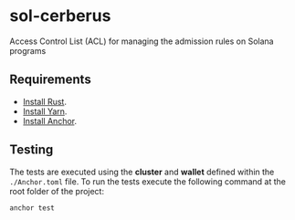 # sol-cerberus
Access Control List (ACL) for managing the admission rules on Solana programs


## Requirements
- [Install Rust](https://www.rust-lang.org/tools/install).
- [Install Yarn](https://yarnpkg.com/getting-started/install).
- [Install Anchor](https://book.anchor-lang.com/getting_started/installation.html#anchor).

## Testing
The tests are executed using the **cluster** and **wallet** defined within the `./Anchor.toml` file. To run the tests execute the following command at the root folder of the project:

```
anchor test
```